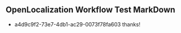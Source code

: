 ## OpenLocalization Workflow Test MarkDown
* a4d9c9f2-73e7-4db1-ac29-0073f78fa603 
thanks!<!--HONumber=Mar16_HO2-->
